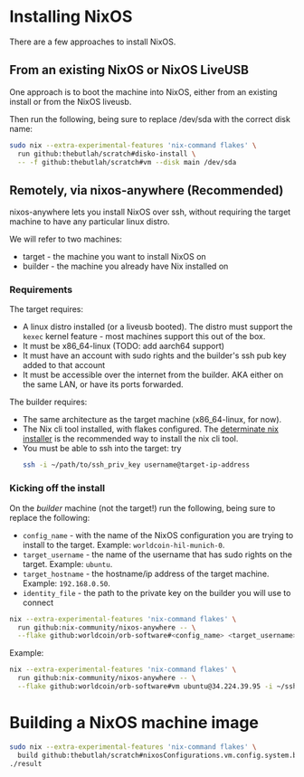 # Installing NixOS

There are a few approaches to install NixOS.

## From an existing NixOS or NixOS LiveUSB
One approach is to boot the machine into NixOS, either from an existing install or from the NixOS liveusb.

Then run the following, being sure to replace /dev/sda with the correct disk name:
```bash
sudo nix --extra-experimental-features 'nix-command flakes' \
  run github:thebutlah/scratch#disko-install \
  -- -f github:thebutlah/scratch#vm --disk main /dev/sda
```

## Remotely, via nixos-anywhere (Recommended)

nixos-anywhere lets you install NixOS over ssh, without requiring the target machine
to have any particular linux distro.

We will refer to two machines:
* target - the machine you want to install NixOS on
* builder - the machine you already have Nix installed on

### Requirements

The target requires:
* A linux distro installed (or a liveusb booted). The distro must support the
  `kexec` kernel feature - most machines support this out of the box.
* It must be x86_64-linux (TODO: add aarch64 support)
* It must have an account with sudo rights and the builder's ssh pub key added to that account
* It must be accessible over the internet from the builder. AKA either on the same LAN,
  or have its ports forwarded.

The builder requires:
* The same architecture as the target machine (x86_64-linux, for now).
* The Nix cli tool installed, with flakes configured. The 
  [determinate nix installer](https://zero-to-nix.com/concepts/nix-installer#using)
  is the recommended way to install the nix cli tool.
* You must be able to ssh into the target: try 
  ```bash
  ssh -i ~/path/to/ssh_priv_key username@target-ip-address
  ```

### Kicking off the install

On the *builder* machine (not the target!) run the following, being sure to replace the following:
* `config_name` - with the name of the NixOS configuration you are trying to install to the target. Example: `worldcoin-hil-munich-0`.
* `target_username` - the name of the username that has sudo rights on the target. Example: `ubuntu`.
* `target_hostname` - the hostname/ip address of the target machine. Example: `192.168.0.50`.
* `identity_file` - the path to the private key on the builder you will use to connect

```bash
nix --extra-experimental-features 'nix-command flakes' \
  run github:nix-community/nixos-anywhere -- \
  --flake github:worldcoin/orb-software#<config_name> <target_username>@<target_hostname> -i <identity_file>
```
Example:
```bash
nix --extra-experimental-features 'nix-command flakes' \
  run github:nix-community/nixos-anywhere -- \
  --flake github:worldcoin/orb-software#vm ubuntu@34.224.39.95 -i ~/ssh-key.pem
```

# Building a NixOS machine image

```bash
sudo nix --extra-experimental-features 'nix-command flakes' \
  build github:thebutlah/scratch#nixosConfigurations.vm.config.system.build.diskoImagesScript
./result
```

